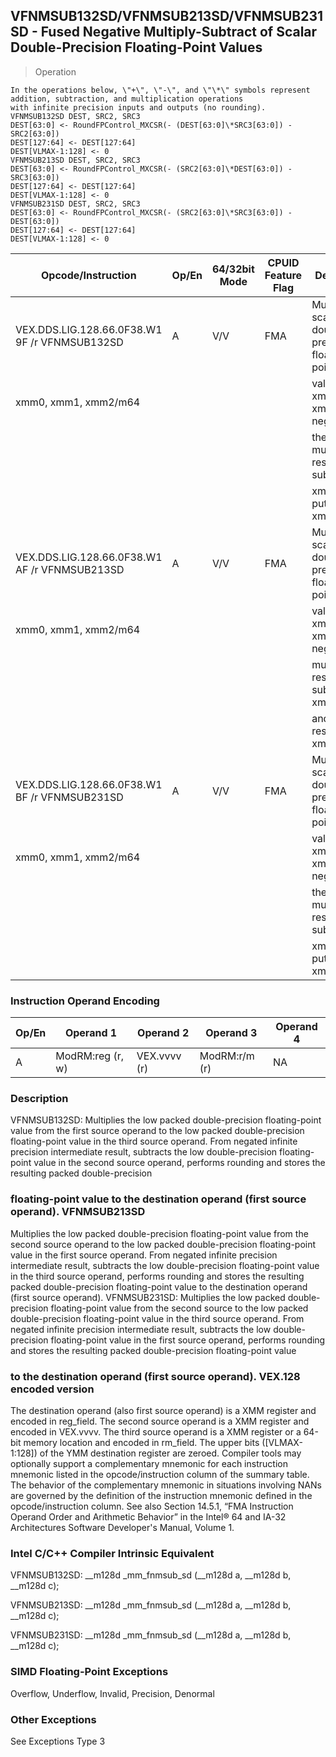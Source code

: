 ## VFNMSUB132SD/VFNMSUB213SD/VFNMSUB231SD  -  Fused Negative Multiply-Subtract of Scalar Double-Precision Floating-Point Values

> Operation

``` slim
In the operations below, \"+\", \"-\", and \"\*\" symbols represent addition, subtraction, and multiplication operations
with infinite precision inputs and outputs (no rounding).
VFNMSUB132SD DEST, SRC2, SRC3
DEST[63:0] <- RoundFPControl_MXCSR(- (DEST[63:0]\*SRC3[63:0]) - SRC2[63:0])
DEST[127:64] <- DEST[127:64]
DEST[VLMAX-1:128] <- 0
VFNMSUB213SD DEST, SRC2, SRC3
DEST[63:0] <- RoundFPControl_MXCSR(- (SRC2[63:0]\*DEST[63:0]) - SRC3[63:0])
DEST[127:64] <- DEST[127:64]
DEST[VLMAX-1:128] <- 0
VFNMSUB231SD DEST, SRC2, SRC3
DEST[63:0] <- RoundFPControl_MXCSR(- (SRC2[63:0]\*SRC3[63:0]) - DEST[63:0])
DEST[127:64] <- DEST[127:64]
DEST[VLMAX-1:128] <- 0

```

 Opcode/Instruction                           | Op/En| 64/32bit Mode| CPUID Feature Flag| Description                                    
 ---  | --- | --- | --- | ---
 VEX.DDS.LIG.128.66.0F38.W1 9F /r VFNMSUB132SD| A    | V/V          | FMA               | Multiply scalar double-precision floating-point
 xmm0, xmm1, xmm2/m64                         |      |              |                   | value from xmm0 and xmm2/mem, negate           
                                              |      |              |                   | the multiplication result and subtract         
                                              |      |              |                   | xmm1 and put result in xmm0.                   
 VEX.DDS.LIG.128.66.0F38.W1 AF /r VFNMSUB213SD| A    | V/V          | FMA               | Multiply scalar double-precision floating-point
 xmm0, xmm1, xmm2/m64                         |      |              |                   | value from xmm0 and xmm1, negate the           
                                              |      |              |                   | multiplication result and subtract xmm2/mem    
                                              |      |              |                   | and put result in xmm0.                        
 VEX.DDS.LIG.128.66.0F38.W1 BF /r VFNMSUB231SD| A    | V/V          | FMA               | Multiply scalar double-precision floating-point
 xmm0, xmm1, xmm2/m64                         |      |              |                   | value from xmm1 and xmm2/mem, negate           
                                              |      |              |                   | the multiplication result and subtract         
                                              |      |              |                   | xmm0 and put result in xmm0.                   

### Instruction Operand Encoding
 Op/En| Operand 1       | Operand 2   | Operand 3    | Operand 4
 ---  | --- | --- | --- | ---
 A    | ModRM:reg (r, w)| VEX.vvvv (r)| ModRM:r/m (r)| NA       

### Description
VFNMSUB132SD: Multiplies the low packed double-precision floating-point value
from the first source operand to the low packed double-precision floating-point
value in the third source operand. From negated infinite precision intermediate
result, subtracts the low double-precision floating-point value in the second
source operand, performs rounding and stores the resulting packed double-precision
### floating-point value to the destination operand (first source operand). VFNMSUB213SD
Multiplies the low packed double-precision floating-point value from the second
source operand to the low packed double-precision floating-point value in the
first source operand. From negated infinite precision intermediate result, subtracts
the low double-precision floating-point value in the third source operand, performs
rounding and stores the resulting packed double-precision floating-point value
to the destination operand (first source operand). VFNMSUB231SD: Multiplies
the low packed double-precision floating-point value from the second source
to the low packed double-precision floating-point value in the third source
operand. From negated infinite precision intermediate result, subtracts the
low double-precision floating-point value in the first source operand, performs
rounding and stores the resulting packed double-precision floating-point value
### to the destination operand (first source operand). VEX.128 encoded version
The destination operand (also first source operand) is a XMM register and encoded
in reg_field. The second source operand is a XMM register and encoded in VEX.vvvv.
The third source operand is a XMM register or a 64-bit memory location and encoded
in rm_field. The upper bits ([VLMAX-1:128]) of the YMM destination register
are zeroed. Compiler tools may optionally support a complementary mnemonic for
each instruction mnemonic listed in the opcode/instruction column of the summary
table. The behavior of the complementary mnemonic in situations involving NANs
are governed by the definition of the instruction mnemonic defined in the opcode/instruction
column. See also Section 14.5.1, “FMA Instruction Operand Order and Arithmetic
Behavior” in the Intel® 64 and IA-32 Architectures Software Developer's Manual,
Volume 1.



### Intel C/C++ Compiler Intrinsic Equivalent
VFNMSUB132SD: __m128d _mm_fnmsub_sd (__m128d a, __m128d b, __m128d c);

VFNMSUB213SD: __m128d _mm_fnmsub_sd (__m128d a, __m128d b, __m128d c);

VFNMSUB231SD: __m128d _mm_fnmsub_sd (__m128d a, __m128d b, __m128d c);


### SIMD Floating-Point Exceptions
Overflow, Underflow, Invalid, Precision, Denormal


### Other Exceptions
See Exceptions Type 3
